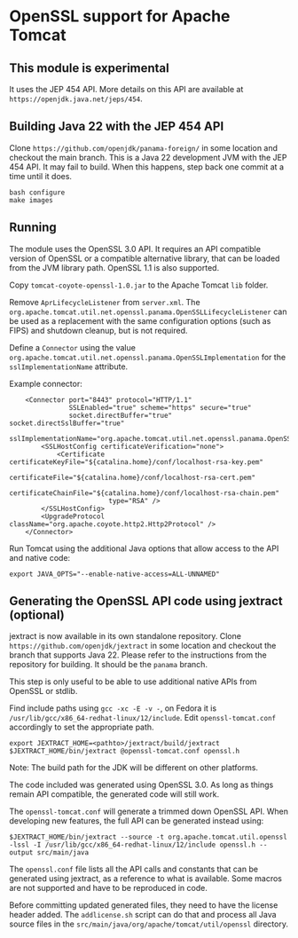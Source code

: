 # OpenSSL support for Apache Tomcat

## This module is experimental

It uses the JEP 454 API. More details on this API are available
at `https://openjdk.java.net/jeps/454`.

## Building Java 22 with the JEP 454 API

Clone `https://github.com/openjdk/panama-foreign/` in some location and
checkout the main branch. This is a Java 22 development JVM
with the JEP 454 API. It may fail to build. When this happens, step back
one commit at a time until it does.

```
bash configure
make images
```

## Running

The module uses the OpenSSL 3.0 API. It requires an API compatible version of
OpenSSL or a compatible alternative library, that can be loaded from the JVM
library path. OpenSSL 1.1 is also supported.

Copy `tomcat-coyote-openssl-1.0.jar` to the Apache Tomcat `lib` folder.

Remove `AprLifecycleListener` from `server.xml`. The
`org.apache.tomcat.util.net.openssl.panama.OpenSSLLifecycleListener` can be
used as a replacement with the same configuration options (such as FIPS)
and shutdown cleanup, but is not required.

Define a `Connector` using the value
`org.apache.tomcat.util.net.openssl.panama.OpenSSLImplementation` for the
`sslImplementationName` attribute.

Example connector:
```
    <Connector port="8443" protocol="HTTP/1.1"
               SSLEnabled="true" scheme="https" secure="true"
               socket.directBuffer="true" socket.directSslBuffer="true"
               sslImplementationName="org.apache.tomcat.util.net.openssl.panama.OpenSSLImplementation">
        <SSLHostConfig certificateVerification="none">
            <Certificate certificateKeyFile="${catalina.home}/conf/localhost-rsa-key.pem"
                         certificateFile="${catalina.home}/conf/localhost-rsa-cert.pem"
                         certificateChainFile="${catalina.home}/conf/localhost-rsa-chain.pem"
                         type="RSA" />
        </SSLHostConfig>
        <UpgradeProtocol className="org.apache.coyote.http2.Http2Protocol" />
    </Connector>
```

Run Tomcat using the additional Java options that allow access to the API and
native code:
```
export JAVA_OPTS="--enable-native-access=ALL-UNNAMED"
```

## Generating the OpenSSL API code using jextract (optional)

jextract is now available in its own standalone repository. Clone
`https://github.com/openjdk/jextract` in some location and
checkout the branch that supports Java 22. Please refer to the
instructions from the repository for building. It should be the
`panama` branch.

This step is only useful to be able to use additional native APIs from OpenSSL
or stdlib.

Find include paths using `gcc -xc -E -v -`, on Fedora it is
`/usr/lib/gcc/x86_64-redhat-linux/12/include`. Edit `openssl-tomcat.conf`
accordingly to set the appropriate path.

```
export JEXTRACT_HOME=<pathto>/jextract/build/jextract
$JEXTRACT_HOME/bin/jextract @openssl-tomcat.conf openssl.h
```
Note: The build path for the JDK will be different on other platforms.

The code included was generated using OpenSSL 3.0. As long as things remain
API compatible, the generated code will still work.

The `openssl-tomcat.conf` will generate a trimmed down OpenSSL API. When
developing new features, the full API can be generated instead using:
```
$JEXTRACT_HOME/bin/jextract --source -t org.apache.tomcat.util.openssl -lssl -I /usr/lib/gcc/x86_64-redhat-linux/12/include openssl.h --output src/main/java
```

The `openssl.conf` file lists all the API calls and constants that can be
generated using jextract, as a reference to what is available. Some macros are
not supported and have to be reproduced in code.

Before committing updated generated files, they need to have the license header
added. The `addlicense.sh` script can do that and process all Java source files
in the `src/main/java/org/apache/tomcat/util/openssl` directory.

